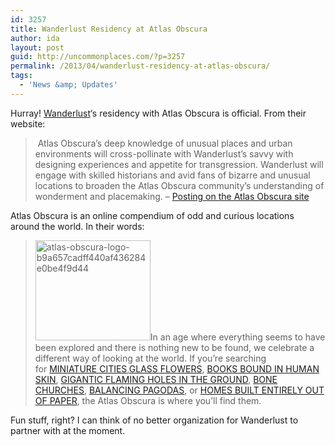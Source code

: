 ```yaml
---
id: 3257
title: Wanderlust Residency at Atlas Obscura
author: ida
layout: post
guid: http://uncommonplaces.com/?p=3257
permalink: /2013/04/wanderlust-residency-at-atlas-obscura/
tags:
  - 'News &amp; Updates'
---
```

Hurray! <a href="http://www.wanderlustprojects.com" target="_blank">Wanderlust</a>&#8216;s residency with Atlas Obscura is official. From their website:

>  Atlas Obscura’s deep knowledge of unusual places and urban environments will cross-pollinate with Wanderlust’s savvy with designing experiences and appetite for transgression. Wanderlust will engage with skilled historians and avid fans of bizarre and unusual locations to broaden the Atlas Obscura community&#8217;s understanding of wonderment and placemaking. &#8211; <a href="http://www.atlasobscura.com/articles/wanderlust-in-residence-at-atlas-obscura" target="_blank">Posting on the Atlas Obscura site</a>

Atlas Obscura is an online compendium of odd and curious locations around the world. In their words:

> <img class="size-full wp-image-3258 alignright" alt="atlas-obscura-logo-b9a657cadff440af436284e0be4f9d44" src="{{ site.baseurl }}/images/2013/04/atlas-obscura-logo-b9a657cadff440af436284e0be4f9d44.png" width="184" height="160" />In an age where everything seems to have been explored and there is nothing new to be found, we celebrate a different way of looking at the world. If you&#8217;re searching for <a href="http://www.atlasobscura.com/places/minature-moscow" target="_blank">MINIATURE CITIES</a>,<a href="http://www.atlasobscura.com/places/glass-flowers-harvard-museum-natural-history" target="_blank">GLASS FLOWERS</a>, <a href="http://www.atlasobscura.com/places/boston-athenaeum" target="_blank">BOOKS BOUND IN HUMAN SKIN</a>, <a href="http://www.atlasobscura.com/places/the-gates-of-hell" target="_blank">GIGANTIC FLAMING HOLES IN THE GROUND</a>, [BONE CHURCHES][1], <a href="http://www.atlasobscura.com/places/kyaiktiyo" target="_blank">BALANCING PAGODAS</a>, or <a href="http://www.atlasobscura.com/places/paper-house" target="_blank">HOMES BUILT ENTIRELY OUT OF PAPER</a>, the Atlas Obscura is where you&#8217;ll find them.

Fun stuff, right? I can think of no better organization for Wanderlust to partner with at the moment.

 [1]: http://www.atlasobscura.com/places/capela-de-ossos-bone-chapel
